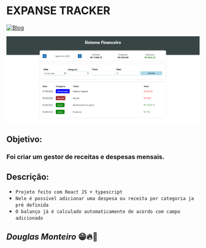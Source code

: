 # EXPANSE TRACKER

[![Blog](https://img.shields.io/website?label=deploy&style=for-the-badge&url=https://expanse-tracker-two.vercel.app/)](https://expanse-tracker-two.vercel.app/)

<p align="center">
  <img src="src/assets/preview/home_preview.png">
</p>

## Objetivo:

### Foi criar um gestor de receitas e despesas mensais.

## Descrição:

- `Projeto feito com React JS + typescript`
- `Nele é possivel adicionar uma despesa ou receita por categoria ja pré definida`
- `O balanço já é calculado automaticamente de acordo com campo adicionado`

## <i>Douglas Monteiro</i> 😁🔥🚀
